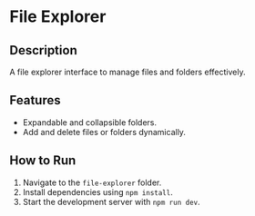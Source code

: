 # File Explorer

## Description
A file explorer interface to manage files and folders effectively.

## Features
- Expandable and collapsible folders.
- Add and delete files or folders dynamically.

## How to Run
1. Navigate to the `file-explorer` folder.
2. Install dependencies using `npm install`.
3. Start the development server with `npm run dev`.

